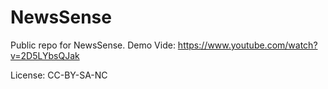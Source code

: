 # NewsSense
Public repo for NewsSense.
Demo Vide: https://www.youtube.com/watch?v=2D5LYbsQJak

License: CC-BY-SA-NC
